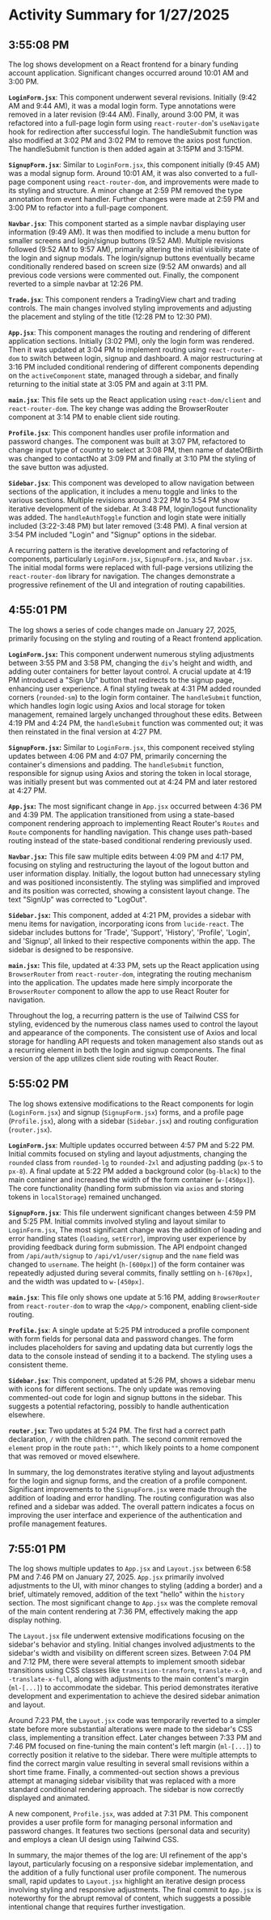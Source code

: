 # Activity Summary for 1/27/2025

## 3:55:08 PM
The log shows development on a React frontend for a binary funding account application.  Significant changes occurred around 10:01 AM and 3:00 PM.

**`LoginForm.jsx`**: This component underwent several revisions. Initially (9:42 AM and 9:44 AM), it was a modal login form.  Type annotations were removed in a later revision (9:44 AM).  Finally, around 3:00 PM, it was refactored into a full-page login form using `react-router-dom`'s `useNavigate` hook for redirection after successful login.  The handleSubmit function was also modified at 3:02 PM and 3:02 PM to remove the axios post function. The handleSubmit function is then added again at 3:15PM and 3:15PM.


**`SignupForm.jsx`**: Similar to `LoginForm.jsx`, this component initially (9:45 AM) was a modal signup form. Around 10:01 AM, it was also converted to a full-page component using `react-router-dom`, and improvements were made to its styling and structure.   A minor change at 2:59 PM removed the type annotation from event handler. Further changes were made at 2:59 PM and 3:00 PM to refactor into a full-page component.


**`Navbar.jsx`**: This component started as a simple navbar displaying user information (9:49 AM).  It was then modified to include a menu button for smaller screens and login/signup buttons (9:52 AM). Multiple revisions followed (9:52 AM to 9:57 AM), primarily altering the initial visibility state of the login and signup modals.  The login/signup buttons eventually became conditionally rendered based on screen size (9:52 AM onwards) and all previous code versions were commented out. Finally, the component reverted to a simple navbar at 12:26 PM.


**`Trade.jsx`**: This component renders a TradingView chart and trading controls.  The main changes involved styling improvements and adjusting the placement and styling of the title (12:28 PM to 12:30 PM).


**`App.jsx`**: This component manages the routing and rendering of different application sections. Initially (3:02 PM), only the login form was rendered.  Then it was updated at 3:04 PM to implement routing using `react-router-dom` to switch between login, signup and dashboard. A major restructuring at 3:16 PM included conditional rendering of different components depending on the `activeComponent` state, managed through a sidebar, and finally returning to the initial state at 3:05 PM and again at 3:11 PM.


**`main.jsx`**: This file sets up the React application using `react-dom/client` and `react-router-dom`.  The key change was adding the BrowserRouter component at 3:14 PM to enable client side routing.


**`Profile.jsx`**: This component handles user profile information and password changes.  The component was built at 3:07 PM, refactored to change input type of country to select at 3:08 PM, then name of dateOfBirth was changed to contactNo at 3:09 PM and finally at 3:10 PM the styling of the save button was adjusted.


**`Sidebar.jsx`**: This component was developed to allow navigation between sections of the application, it includes a menu toggle and links to the various sections.  Multiple revisions around 3:22 PM to 3:54 PM show iterative development of the sidebar.  At 3:48 PM, login/logout functionality was added.  The `handleAuthToggle` function and login state were initially included (3:22-3:48 PM) but later removed (3:48 PM). A final version at 3:54 PM included "Login" and "Signup" options in the sidebar.


A recurring pattern is the iterative development and refactoring of components, particularly `LoginForm.jsx`, `SignupForm.jsx`, and `Navbar.jsx`. The initial modal forms were replaced with full-page versions utilizing the `react-router-dom` library for navigation.  The changes demonstrate a progressive refinement of the UI and integration of routing capabilities.


## 4:55:01 PM
The log shows a series of code changes made on January 27, 2025, primarily focusing on the styling and routing of a React frontend application.

**`LoginForm.jsx`:**  This component underwent numerous styling adjustments between 3:55 PM and 3:58 PM, changing the `div`'s height and width, and adding outer containers for better layout control.  A crucial update at 4:19 PM introduced a "Sign Up" button that redirects to the signup page, enhancing user experience. A final styling tweak at 4:31 PM added rounded corners (`rounded-sm`) to the login form container.  The `handleSubmit` function, which handles login logic using Axios and local storage for token management, remained largely unchanged throughout these edits.  Between 4:19 PM and 4:24 PM, the `handleSubmit` function was commented out; it was then reinstated in the final version at 4:27 PM.

**`SignupForm.jsx`:** Similar to `LoginForm.jsx`, this component received styling updates between 4:06 PM and 4:07 PM, primarily concerning the container's dimensions and padding. The `handleSubmit` function, responsible for signup using Axios and storing the token in local storage, was initially present but was commented out at 4:24 PM and later restored at 4:27 PM.

**`App.jsx`:** The most significant change in `App.jsx` occurred between 4:36 PM and 4:39 PM. The application transitioned from using a state-based component rendering approach to implementing React Router's `Routes` and `Route` components for handling navigation. This change uses path-based routing instead of the state-based conditional rendering previously used.


**`Navbar.jsx`:**  This file saw multiple edits between 4:09 PM and 4:17 PM, focusing on styling and restructuring the layout of the logout button and user information display. Initially, the logout button had unnecessary styling and was positioned inconsistently.  The styling was simplified and improved and its position was corrected, showing a consistent layout change. The text "SignUp" was corrected to "LogOut".

**`Sidebar.jsx`:** This component, added at 4:21 PM, provides a sidebar with menu items for navigation, incorporating icons from `lucide-react`.  The sidebar includes buttons for 'Trade', 'Support', 'History', 'Profile', 'Login', and 'Signup', all linked to their respective components within the app. The sidebar is designed to be responsive.

**`main.jsx`:** This file, updated at 4:33 PM, sets up the React application using `BrowserRouter` from `react-router-dom`, integrating the routing mechanism into the application.  The updates made here simply incorporate the `BrowserRouter` component to allow the app to use React Router for navigation.


Throughout the log, a recurring pattern is the use of Tailwind CSS for styling, evidenced by the numerous class names used to control the layout and appearance of the components. The consistent use of Axios and local storage for handling API requests and token management also stands out as a recurring element in both the login and signup components.  The final version of the app utilizes client side routing with React Router.


## 5:55:02 PM
The log shows extensive modifications to the React components for login (`LoginForm.jsx`) and signup (`SignupForm.jsx`) forms, and a profile page (`Profile.jsx`), along with a sidebar (`Sidebar.jsx`) and routing configuration (`router.jsx`).

**`LoginForm.jsx`**:  Multiple updates occurred between 4:57 PM and 5:22 PM.  Initial commits focused on styling and layout adjustments, changing the `rounded` class from `rounded-lg` to `rounded-2xl` and adjusting padding (`px-5` to `px-8`). A final update at 5:22 PM added a background color (`bg-black`) to the main container and increased the width of the form container (`w-[450px]`). The core functionality (handling form submission via `axios` and storing tokens in `localStorage`) remained unchanged.

**`SignupForm.jsx`**: This file underwent significant changes between 4:59 PM and 5:25 PM.  Initial commits involved styling and layout similar to `LoginForm.jsx`,  The most significant change was the addition of loading and error handling states (`loading`, `setError`), improving user experience by providing feedback during form submission.  The API endpoint changed from `/api/auth/signup` to `/api/v1/user/signup` and the `name` field was changed to `username`. The height (`h-[600px]`) of the form container was repeatedly adjusted during several commits, finally settling on `h-[670px]`, and the width  was updated to  `w-[450px]`.


**`main.jsx`**: This file only shows one update at 5:16 PM, adding `BrowserRouter` from `react-router-dom` to wrap the `<App/>` component, enabling client-side routing.

**`Profile.jsx`**: A single update at 5:25 PM introduced a profile component with form fields for personal data and password changes.  The form includes placeholders for saving and updating data but currently logs the data to the console instead of sending it to a backend.  The styling uses a consistent theme.


**`Sidebar.jsx`**: This component, updated at 5:26 PM,  shows a sidebar menu with icons for different sections. The only update was removing commented-out code for login and signup buttons in the sidebar.  This suggests a potential refactoring, possibly to handle authentication elsewhere.

**`router.jsx`**:  Two updates at 5:24 PM. The first had a correct path declaration, `/` with the children path. The second commit removed  the `element` prop in the route `path:""`, which likely points to a home component that was removed or moved elsewhere.


In summary, the log demonstrates iterative styling and layout adjustments for the login and signup forms, and the creation of a profile component.  Significant improvements to the `SignupForm.jsx` were made through the addition of loading and error handling.  The routing configuration was also refined and a sidebar was added.  The overall pattern indicates a focus on improving the user interface and experience of the authentication and profile management features.


## 7:55:01 PM
The log shows multiple updates to `App.jsx` and `Layout.jsx` between 6:58 PM and 7:46 PM on January 27, 2025.  `App.jsx` primarily involved adjustments to the UI, with minor changes to styling (adding a border) and a brief, ultimately removed, addition of the text "hello" within the `history` section.  The most significant change to `App.jsx` was the complete removal of the main content rendering at 7:36 PM, effectively making the app display nothing.

The `Layout.jsx` file underwent extensive modifications focusing on the sidebar's behavior and styling.  Initial changes involved adjustments to the sidebar's width and visibility on different screen sizes.  Between 7:04 PM and 7:12 PM, there were several attempts to implement smooth sidebar transitions using CSS classes like `transition-transform`, `translate-x-0`, and `-translate-x-full`, along with adjustments to the main content's margin (`ml-[...]`) to accommodate the sidebar.  This period demonstrates iterative development and experimentation to achieve the desired sidebar animation and layout.

Around 7:23 PM,  the `Layout.jsx` code was temporarily reverted to a simpler state before more substantial alterations were made to the sidebar's CSS class, implementing a transition effect. Later changes between 7:33 PM and 7:46 PM focused on fine-tuning the main content's left margin (`ml-[...]`) to correctly position it relative to the sidebar.  There were multiple attempts to find the correct margin value resulting in several small revisions within a short time frame.  Finally, a commented-out section shows a previous attempt at managing sidebar visibility that was replaced with a more standard conditional rendering approach. The sidebar is now correctly displayed and animated.

A new component, `Profile.jsx`, was added at 7:31 PM. This component provides a user profile form for managing personal information and password changes. It features two sections (personal data and security) and employs a clean UI design using Tailwind CSS.

In summary, the major themes of the log are: UI refinement of the app's layout, particularly focusing on a responsive sidebar implementation, and the addition of a fully functional user profile component.  The numerous small, rapid updates to `Layout.jsx` highlight an iterative design process involving styling and responsive adjustments.  The final commit to `App.jsx` is noteworthy for the abrupt removal of content, which suggests a possible intentional change that requires further investigation.
